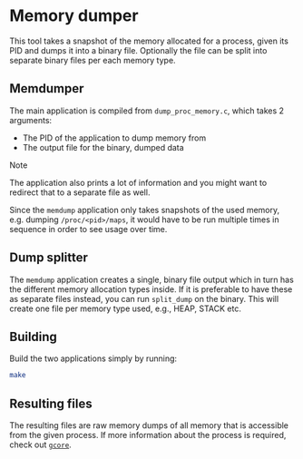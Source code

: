 # Memory dumper

This tool takes a snapshot of the memory allocated for a process, given its PID
and dumps it into a binary file. Optionally the file can be split into separate
binary files per each memory type.

## Memdumper

The main application is compiled from `dump_proc_memory.c`, which takes 2
arguments:

- The PID of the application to dump memory from
- The output file for the binary, dumped data

> [!NOTE]
> The application also prints a lot of information and you might want to
> redirect that to a separate file as well.

Since the `memdump` application only takes snapshots of the used memory, e.g.
dumping `/proc/<pid>/maps`, it would have to be run multiple times in sequence
in order to see usage over time.

## Dump splitter

The `memdump` application creates a single, binary file output which in turn
has the different memory allocation types inside. If it is preferable to have
these as separate files instead, you can run `split_dump` on the binary. This
will create one file per memory type used, e.g., HEAP, STACK etc.

## Building

Build the two applications simply by running:

```sh
make
```

## Resulting files

The resulting files are raw memory dumps of all memory that is accessible from
the given process. If more information about the process is required, check out
[`gcore`](https://man7.org/linux/man-pages/man1/gcore.1.html).
